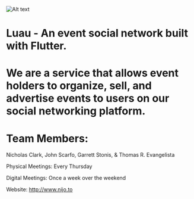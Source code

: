 ![Alt text](https://i.ibb.co/r6NLg4f/Luau-Coconut.png "Luau Coconut")

# Luau - An event social network built with Flutter.
# We are a service that allows event holders to organize, sell, and advertise events to users on our social networking platform.

# Team Members:
Nicholas Clark, John Scarfo, Garrett Stonis, & Thomas R. Evangelista

Physical Meetings: Every Thursday

Digital Meetings: Once a week over the weekend

Website: http://www.nijo.to
